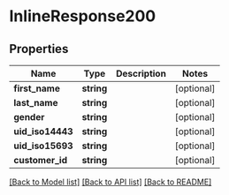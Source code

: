 # InlineResponse200

## Properties
Name | Type | Description | Notes
------------ | ------------- | ------------- | -------------
**first_name** | **string** |  | [optional] 
**last_name** | **string** |  | [optional] 
**gender** | **string** |  | [optional] 
**uid_iso14443** | **string** |  | [optional] 
**uid_iso15693** | **string** |  | [optional] 
**customer_id** | **string** |  | [optional] 

[[Back to Model list]](../README.md#documentation-for-models) [[Back to API list]](../README.md#documentation-for-api-endpoints) [[Back to README]](../README.md)


